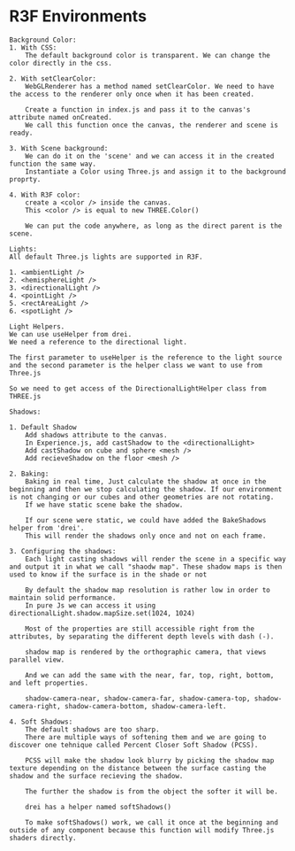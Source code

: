 # R3F Environments

    Background Color:
    1. With CSS:
        The default background color is transparent. We can change the color directly in the css.

    2. With setClearColor:
        WebGLRenderer has a method named setClearColor. We need to have the access to the renderer only once when it has been created.

        Create a function in index.js and pass it to the canvas's attribute named onCreated.
        We call this function once the canvas, the renderer and scene is ready.

    3. With Scene background:
        We can do it on the 'scene' and we can access it in the created function the same way.
        Instantiate a Color using Three.js and assign it to the background proprty.

    4. With R3F color:
        create a <color /> inside the canvas.
        This <color /> is equal to new THREE.Color()

        We can put the code anywhere, as long as the direct parent is the scene.

    Lights:
    All default Three.js lights are supported in R3F.

    1. <ambientLight />
    2. <hemisphereLight />
    3. <directionalLight />
    4. <pointLight />
    5. <rectAreaLight />
    6. <spotLight />

    Light Helpers.
    We can use useHelper from drei.
    We need a reference to the directional light.

    The first parameter to useHelper is the reference to the light source and the second parameter is the helper class we want to use from Three.js

    So we need to get access of the DirectionalLightHelper class from THREE.js

    Shadows:

    1. Default Shadow
        Add shadows attribute to the canvas.
        In Experience.js, add castShadow to the <directionalLight>
        Add castShadow on cube and sphere <mesh />
        Add recieveShadow on the floor <mesh />

    2. Baking:
        Baking in real time, Just calculate the shadow at once in the beginning and then we stop calculating the shadow. If our environment is not changing or our cubes and other geometries are not rotating.
        If we have static scene bake the shadow.

        If our scene were static, we could have added the BakeShadows helper from 'drei'.
        This will render the shadows only once and not on each frame.

    3. Configuring the shadows:
        Each light casting shadows will render the scene in a specific way and output it in what we call "shaodw map". These shadow maps is then used to know if the surface is in the shade or not

        By default the shadow map resolution is rather low in order to maintain solid performance.
        In pure Js we can access it using directionalLight.shadow.mapSize.set(1024, 1024)

        Most of the properties are still accessible right from the attributes, by separating the different depth levels with dash (-).

        shadow map is rendered by the orthographic camera, that views parallel view.

        And we can add the same with the near, far, top, right, bottom, and left properties.

        shadow-camera-near, shadow-camera-far, shadow-camera-top, shadow-camera-right, shadow-camera-bottom, shadow-camera-left.

    4. Soft Shadows:
        The default shadows are too sharp.
        There are multiple ways of softening them and we are going to discover one tehnique called Percent Closer Soft Shadow (PCSS).

        PCSS will make the shadow look blurry by picking the shadow map texture depending on the distance between the surface casting the shadow and the surface recieving the shadow.

        The further the shadow is from the object the softer it will be.

        drei has a helper named softShadows()

        To make softShadows() work, we call it once at the beginning and outside of any component because this function will modify Three.js shaders directly.
